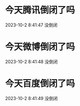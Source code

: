 # 今天腾讯倒闭了吗

2023-10-2 8:41:47 没倒闭

# 今天微博倒闭了吗

2023-10-2 8:41:48 没倒闭

# 今天百度倒闭了吗

2023-10-2 8:41:49 没倒闭

